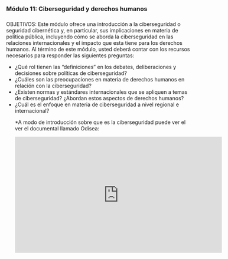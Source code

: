 ### Módulo 11: Ciberseguridad y derechos humanos
###

OBJETIVOS: Este módulo ofrece una introducción a la ciberseguridad o seguridad cibernética y, en particular, sus implicaciones en materia de política pública, incluyendo cómo se aborda la ciberseguridad en las relaciones internacionales y el impacto que esta tiene para los derechos humanos. Al término de este módulo, usted deberá contar con los recursos necesarios para responder las siguientes preguntas:

<ul><li> ¿Qué rol tienen las “definiciones” en los debates, deliberaciones y decisiones sobre políticas de ciberseguridad?
<li> ¿Cuáles son las preocupaciones en materia de derechos humanos en relación con la ciberseguridad?
<li> ¿Existen normas y estándares internacionales que se apliquen a temas de ciberseguridad? ¿Abordan estos aspectos de derechos humanos?
<li> ¿Cuál es el enfoque en materia de ciberseguridad a nivel regional e internacional?

*A modo de introducción sobre que es la ciberseguridad puede ver el ver el documental llamado Odisea: 
<div align="center"><iframe width="560" height="315" src="https://www.youtube.com/embed/nWXQacWRn5I" frameborder="0" allowfullscreen></iframe></div>
